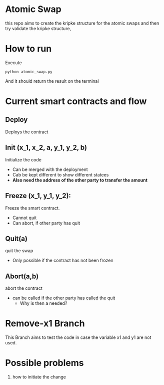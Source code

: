 # Atomic Swap

this repo aims to create the kripke structure for the atomic swaps and then try validate the kripke structure,

# How to run
Execute
```
python atomic_swap.py
```
And it should return the result on the terminal
# Current smart contracts and flow
## Deploy
Deploys the contract
## Init (x_1, x_2, a, y_1, y_2, b)

Initialize the code
* Can be merged with the deployment
* Cab be kept different to show different statees
* **Also need the address of the other party to transfer the amount**

## Freeze (x_1, y_1, y_2):
Freeze the smart contract. 
* Cannot quit
* Can abort, if other party has quit
## Quit(a)
quit the swap
* Only possible if the contract has not been frozen

## Abort(a,b)
abort the contract
* can be called if the other party has called the quit
  * Why is then a needed?



# Remove-x1 Branch
This Branch aims to test the code in case the variable x1 and y1 are not used. 

# Possible problems
1. how to initiate the change
